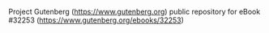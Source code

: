 Project Gutenberg (https://www.gutenberg.org) public repository for eBook #32253 (https://www.gutenberg.org/ebooks/32253)
